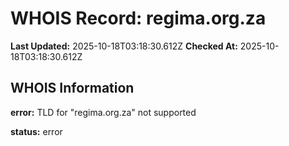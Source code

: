# WHOIS Record: regima.org.za

**Last Updated:** 2025-10-18T03:18:30.612Z
**Checked At:** 2025-10-18T03:18:30.612Z

## WHOIS Information

**error:** TLD for "regima.org.za" not supported

**status:** error

